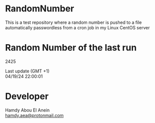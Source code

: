 # RandomNumber    
This is a test repository where a random number is pushed to a file automatically passwordless from a cron job in my Linux CentOS server    
# Random Number of the last run   
2425
      
Last update (GMT +1)    
04/19/24 22:00:01
# Developer    
Hamdy Abou El Anein   
hamdy.aea@protonmail.com
